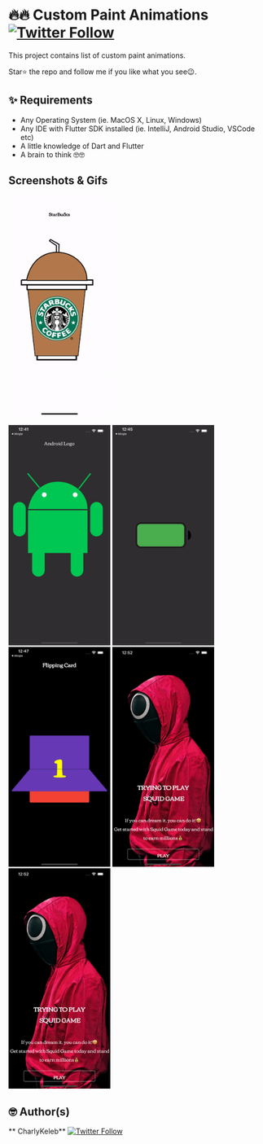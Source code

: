 # 🔥🔥 Custom Paint Animations [![Twitter Follow](https://img.shields.io/twitter/follow/CharlyKeleb.svg?style=social)](https://twitter.com/CharlyKeleb)

This project contains list of custom paint animations.

Star⭐ the repo and follow me if you like what you see😉.

## ✨ Requirements

* Any Operating System (ie. MacOS X, Linux, Windows)
* Any IDE with Flutter SDK installed (ie. IntelliJ, Android Studio, VSCode etc)
* A little knowledge of Dart and Flutter
* A brain to think 🤓🤓

## Screenshots & Gifs

<img src="ss/1.gif" width="200">

<img src="ss/2.gif" width="200"> <img src="ss/3.gif" width="200">
<img src="ss/4.gif" width="200"> <img src="ss/5.gif" width="200">
<img src="ss/5.gif" width="200">

## 🤓 Author(s)

**
CharlyKeleb** [![Twitter Follow](https://img.shields.io/twitter/follow/Charlykeleb.svg?style=social)](https://twitter.com/Charlykeleb)
